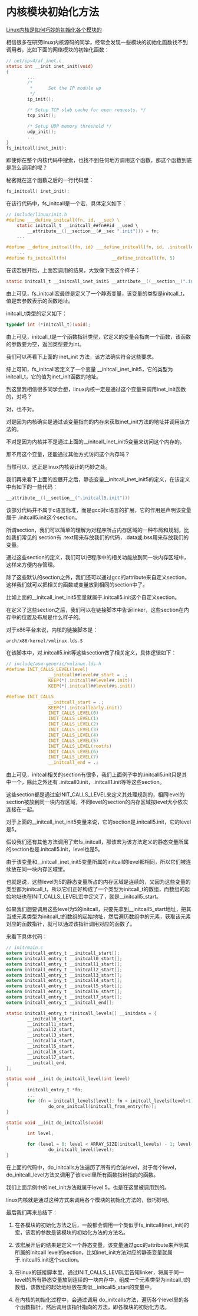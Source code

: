 # 内核模块初始化方法

[Linux内核是如何巧妙的初始化各个模块的](https://mp.weixin.qq.com/s/sHyuBlHWPrP1ge9ZpcpfBg)



相信很多在研究linux内核源码的同学，经常会发现一些模块的初始化函数找不到调用者，比如下面的网络模块的初始化函数：

```c
// net/ipv4/af_inet.c
static int __init inet_init(void)
{
        ...
        /*
         *      Set the IP module up
         */
        ip_init();

        /* Setup TCP slab cache for open requests. */
        tcp_init();

        /* Setup UDP memory threshold */
        udp_init();
        ...
}
fs_initcall(inet_init);
```



即使你在整个内核代码中搜索，也找不到任何地方调用这个函数，那这个函数到底是怎么调用的呢？

秘密就在这个函数之后的一行代码里：

```c
fs_initcall( inet_init);
```



在该行代码中，fs_initcall是一个宏，具体定义如下：

```c
// include/linux/init.h
#define ___define_initcall(fn, id, __sec) \        
	static initcall_t __initcall_##fn##id __used \                
        __attribute__((__section__(#__sec ".init"))) = fn;
	...

#define __define_initcall(fn, id) ___define_initcall(fn, id, .initcall##id)
    ...
#define fs_initcall(fn)                 __define_initcall(fn, 5)
```



在该宏展开后，上面宏调用的结果，大致像下面这个样子：

```c
static initcall_t __initcall_inet_init5 __attribute__((__section__(".initcall5.init"))) = inet_init;
```



由上可见，fs_initcall宏最终是定义了一个静态变量，该变量的类型是initcall_t，值是宏参数表示的函数地址。

initcall_t类型的定义如下：

```c
typedef int (*initcall_t)(void);
```



由上可见，initcall_t是一个函数指针类型，它定义的变量会指向一个函数，该函数的参数要为空，返回类型要为int。

我们可以再看下上面的 inet_init 方法，该方法确实符合这些要求。

综上可知，fs_initcall宏定义了一个变量 __initcall_inet_init5，它的类型为initcall_t，它的值为inet_init函数的地址。

到这里我相信很多同学会想，linux内核一定是通过这个变量来调用inet_init函数的，对吗？



对，也不对。

对是因为内核确实是通过该变量指向的内存来获取inet_init方法的地址并调用该方法的。

不对是因为内核并不是通过上面的__initcall_inet_init5变量来访问这个内存的。

那不用这个变量，还能通过其他方式访问这个内存吗？

当然可以，这正是linux内核设计的巧妙之处。

我们再来看下上面的宏展开之后，静态变量__initcall_inet_init5的定义，在该定义中有如下的一些代码：

```c
__attribute__((__section__(".initcall5.init")))
```



该部分代码并不属于c语言标准，而是gcc对c语言的扩展，它的作用是声明该变量属于 .initcall5.init这个section。

所谓section，我们可以简单的理解为对程序所占内存区域的一种布局和规划，比如我们常见的 section有 .text用来存放我们的代码，.data或.bss用来存放我们的变量。

通过这些section的定义，我们可以把程序中的相关功能放到同一块内存区域中，这样来方便内存管理。

除了这些默认的section之外，我们还可以通过gcc的attribute来自定义section，这样我们就可以把相关的函数或变量放到相同的section中了。

比如上面的__initcall_inet_init5变量就属于.initcall5.init这个自定义section。

在定义了这些section之后，我们可以在链接脚本中告诉linker，这些section在内存中的位置及布局是什么样子的。

对于x86平台来说，内核的链接脚本是：

```c
arch/x86/kernel/vmlinux.lds.S
```



在该脚本中，对.initcall5.init等这些section做了相关定义，具体逻辑如下：



```c
// include/asm-generic/vmlinux.lds.h
#define INIT_CALLS_LEVEL(level)                                         \
                __initcall##level##_start = .;                          \
                KEEP(*(.initcall##level##.init))                        \
                KEEP(*(.initcall##level##s.init))                       \

#define INIT_CALLS                                                      \
                __initcall_start = .;                                   \
                KEEP(*(.initcallearly.init))                            \
                INIT_CALLS_LEVEL(0)                                     \
                INIT_CALLS_LEVEL(1)                                     \
                INIT_CALLS_LEVEL(2)                                     \
                INIT_CALLS_LEVEL(3)                                     \
                INIT_CALLS_LEVEL(4)                                     \
                INIT_CALLS_LEVEL(5)                                     \
                INIT_CALLS_LEVEL(rootfs)                                \
                INIT_CALLS_LEVEL(6)                                     \
                INIT_CALLS_LEVEL(7)                                     \
                __initcall_end = .;
```



由上可见，initcall相关的section有很多，我们上面例子中的.initcall5.init只是其中一个，除此之外还有 .initcall0.init，.initcall1.init等等这些section。

这些section都是通过宏INIT_CALLS_LEVEL来定义其处理规则的，相同level的section被放到同一块内存区域，不同level的section的内存区域按level大小依次连接在一起。

对于上面的__initcall_inet_init5变量来说，它的section是.initcall5.init，它的level是5。

假设我们还有其他方法调用了宏fs_initcall，那该宏为该方法定义的静态变量所属的section也是.initcall5.init，level也是5。

由于该变量和__initcall_inet_init5变量所属的initcall的level都相同，所以它们被连续放在同一块内存区域里。

也就是说，这些level为5的静态变量所占的内存区域是连续的，又因为这些变量的类型都为initcall_t，所以它们正好构成了一个类型为initcall_t的数组，而数组的起始地址也在INIT_CALLS_LEVEL宏中定义了，就是__initcall5_start。

如果我们想要调用这些level为5的initcall，只要先拿到__initcall5_start地址，把其当成元素类型为initcall_t的数组的起始地址，然后遍历数组中的元素，获取该元素对应的函数指针，就可以通过该指针调用对应的函数了。

来看下具体代码：

```c
// init/main.c
extern initcall_entry_t __initcall_start[];
extern initcall_entry_t __initcall0_start[];
extern initcall_entry_t __initcall1_start[];
extern initcall_entry_t __initcall2_start[];
extern initcall_entry_t __initcall3_start[];
extern initcall_entry_t __initcall4_start[];
extern initcall_entry_t __initcall5_start[];
extern initcall_entry_t __initcall6_start[];
extern initcall_entry_t __initcall7_start[];
extern initcall_entry_t __initcall_end[];

static initcall_entry_t *initcall_levels[] __initdata = {
        __initcall0_start,
        __initcall1_start,
        __initcall2_start,
        __initcall3_start,
        __initcall4_start,
        __initcall5_start,
        __initcall6_start,
        __initcall7_start,
        __initcall_end,
};

static void __init do_initcall_level(int level)
{
        initcall_entry_t *fn;
        ...
        for (fn = initcall_levels[level]; fn < initcall_levels[level+1]; fn++)
                do_one_initcall(initcall_from_entry(fn));
}

static void __init do_initcalls(void)
{
        int level;

        for (level = 0; level < ARRAY_SIZE(initcall_levels) - 1; level++)
                do_initcall_level(level);
}
```



在上面的代码中，do_initcalls方法遍历了所有的合法level，对于每个level，do_initcall_level方法又调用了该level里所有函数指针指向的函数。

我们上面示例中的inet_init方法就属于level 5，也是在这里被调用到的。

linux内核就是通过这种方式来调用各个模块的初始化方法的，很巧妙吧。

最后我们再来总结下：

1. 在各模块的初始化方法之后，一般都会调用一个类似于fs_initcall(inet_init)的宏，该宏的参数是该模块的初始化方法的方法名。

2. 该宏展开后的结果是定义一个静态变量，该变量通过gcc的attribute来声明其所属的initcall level的section，比如inet_init方法对应的静态变量就属于.initcall5.init这个section。

3. 在linux的链接脚本里，通过INIT_CALLS_LEVEL宏告知linker，将属于同一level的所有静态变量放到连续的一块内存中，组成一个元素类型为initcall_t的数组，该数组的起始地址放在类似__initcall5_start的变量中。

4. 在内核的初始化过程中，会通过调用 do_initcalls方法，遍历各个level里的各个函数指针，然后调用该指针指向的方法，即各模块的初始化方法。

